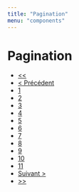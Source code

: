 ```yaml
---
title: "Pagination"
menu: "components"
---
```


# Pagination

<ul class="pagination">
    <li class="pagination__item pagination__item--disabled">
        <a href="#start" rel="prev"><span aria-label="Début"><<</span></a>
    </li>
    <li class="pagination__item pagination__item--disabled">
        <a href="#prev" rel="prev"><span aria-hidden="true"><</span> Précédent</a>
    </li>
    <li class="pagination__item pagination__item--active" aria-current="page">
        <a href="#1" class="active">1</a>
    </li>
    <li class="pagination__item">
        <a href="#2">2</a>
    </li>
    <li class="pagination__item">
        <a href="#3">3</a>
    </li>
    <li class="pagination__item">
        <a href="#4">4</a>
    </li>
    <li class="pagination__item">
        <a href="#5">5</a>
    </li>
    <li class="pagination__item">
        <a href="#6">6</a>
    </li>
    <li class="pagination__item">
        <a href="#7">7</a>
    </li>
    <li class="pagination__item">
        <a href="#8">8</a>
    </li>
    <li class="pagination__item">
        <a href="#9">9</a>
    </li>
    <li class="pagination__item">
        <a href="#10">10</a>
    </li>
    <li class="pagination__item">
        <a href="#11">11</a>
    </li>
    <li class="pagination__item">
        <a href="#next" rel="next">Suivant <span aria-hidden="true">></span></a>
    </li>
    <li class="pagination__item">
        <a href="#end" rel="next"><span aria-label="Fin">>></span></a>
    </li>
</ul>